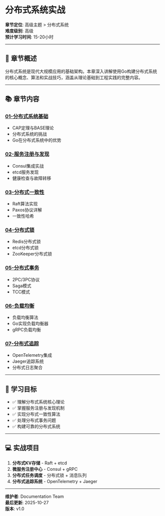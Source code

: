 # 分布式系统实战

**章节定位**: 高级主题 > 分布式系统  
**难度级别**: 高级  
**预计学习时间**: 15-20小时

---

## 📖 章节概述

分布式系统是现代大规模应用的基础架构。本章深入讲解使用Go构建分布式系统的核心概念、算法和实战技巧，涵盖从理论基础到工程实践的完整内容。

---

## 📚 章节内容

### [01-分布式系统基础](./01-分布式系统基础.md)
- CAP定理与BASE理论
- 分布式系统的挑战
- Go在分布式系统中的优势

### [02-服务注册与发现](./02-服务注册与发现.md)
- Consul集成实战
- etcd服务发现
- 健康检查与故障转移

### [03-分布式一致性](./03-分布式一致性.md)
- Raft算法实现
- Paxos协议详解
- 一致性哈希

### [04-分布式锁](./04-分布式锁.md)
- Redis分布式锁
- etcd分布式锁
- ZooKeeper分布式锁

### [05-分布式事务](./05-分布式事务.md)
- 2PC/3PC协议
- Saga模式
- TCC模式

### [06-负载均衡](./06-负载均衡.md)
- 负载均衡算法
- Go实现负载均衡器
- gRPC负载均衡

### [07-分布式追踪](./07-分布式追踪.md)
- OpenTelemetry集成
- Jaeger追踪系统
- 分布式日志聚合

---

## 🎯 学习目标

- ✅ 理解分布式系统核心理论
- ✅ 掌握服务注册与发现机制
- ✅ 实现分布式一致性算法
- ✅ 处理分布式事务问题
- ✅ 构建可靠的分布式系统

---

## 💻 实战项目

1. **分布式KV存储** - Raft + etcd
2. **微服务注册中心** - Consul + gRPC
3. **分布式任务调度** - 分布式锁 + 消息队列
4. **分布式追踪系统** - OpenTelemetry + Jaeger

---

**维护者**: Documentation Team  
**最后更新**: 2025-10-27  
**版本**: v1.0

